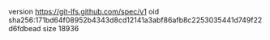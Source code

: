 version https://git-lfs.github.com/spec/v1
oid sha256:171bd64f08952b4343d8cd12141a3abf86afb8c2253035441d749f22d6fdbead
size 18936
